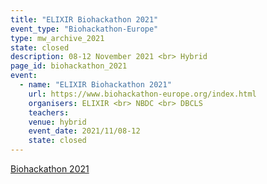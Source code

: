 ```yaml
---
title: "ELIXIR Biohackathon 2021"
event_type: "Biohackathon-Europe"
type: mw_archive_2021
state: closed
description: 08-12 November 2021 <br> Hybrid
page_id: biohackathon_2021
event:
  - name: "ELIXIR Biohackathon 2021"
    url: https://www.biohackathon-europe.org/index.html
    organisers: ELIXIR <br> NBDC <br> DBCLS
    teachers: 
    venue: hybrid
    event_date: 2021/11/08-12
    state: closed
---
```


[Biohackathon 2021](https://www.biohackathon-europe.org/index.html)


<br>
